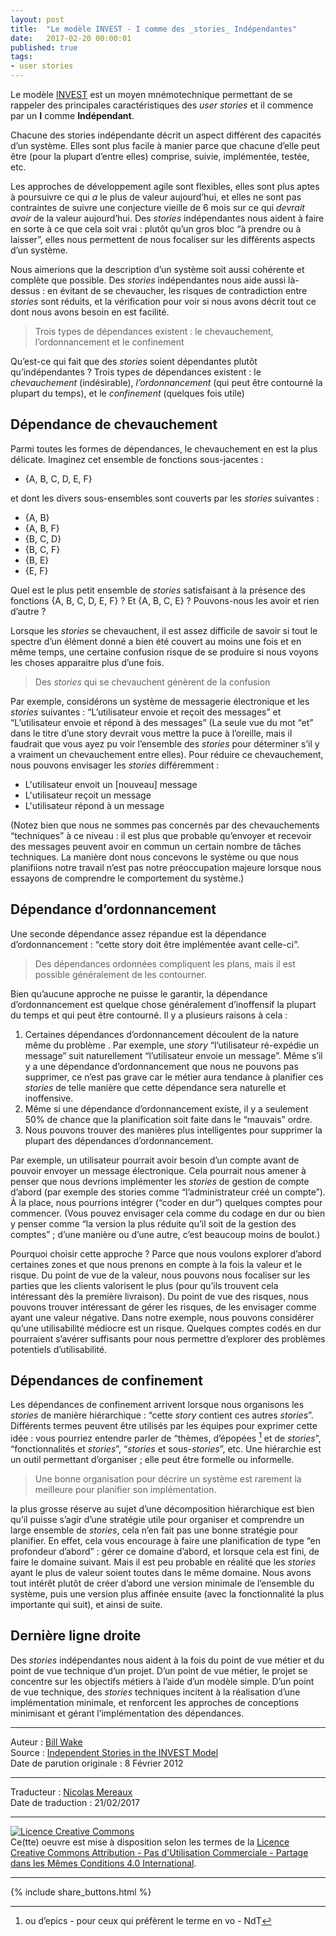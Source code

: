 ```yaml
---
layout: post
title:  "Le modèle INVEST - I comme des _stories_ Indépendantes"
date:   2017-02-20 00:00:01
published: true
tags: 
- user stories
---
```


Le modèle [INVEST](http://www.les-traducteurs-agiles.org/story/2015/02/23/investissez-dans-de-bonnes-stories-et-dans-des-taches-smart.html) est un moyen mnémotechnique permettant de se rappeler des principales caractéristiques des _user stories_ et il commence par un **I** comme **Indépendant**.

Chacune des stories indépendante décrit un aspect différent des capacités d’un système. Elles sont plus facile à manier parce que chacune d’elle peut être (pour la plupart d’entre elles) comprise, suivie, implémentée, testée, etc.

Les approches de développement agile sont flexibles, elles sont plus aptes à poursuivre ce qui _a_ le plus de valeur aujourd’hui, et elles ne sont pas contraintes de suivre une conjecture vieille de 6 mois sur ce qui _devrait avoir_ de la valeur aujourd’hui. Des _stories_ indépendantes nous aident à faire en sorte à ce que cela soit vrai : plutôt qu’un gros bloc “à prendre ou à laisser”, elles nous permettent de nous focaliser sur les différents aspects d’un système.  

Nous aimerions que la description d’un système soit aussi cohérente et complète que possible. Des _stories_ indépendantes nous aide aussi là-dessus : en évitant de se chevaucher, les risques de contradiction entre _stories_ sont réduits, et la vérification pour voir si nous avons décrit tout ce dont nous avons besoin en est facilité.

> Trois types de dépendances existent : le chevauchement, l’ordonnancement et le confinement

Qu’est-ce qui fait que des _stories_ soient dépendantes plutôt qu’indépendantes ? Trois types de dépendances existent : le _chevauchement_ (indésirable), _l’ordonnancement_ (qui peut être contourné la plupart du temps), et le _confinement_ (quelques fois utile)

## Dépendance de chevauchement

Parmi toutes les formes de dépendances, le chevauchement en est la plus délicate. Imaginez cet ensemble de fonctions sous-jacentes :
* {A, B, C, D, E, F}

et dont les divers sous-ensembles sont couverts par les _stories_ suivantes :
* {A, B}
* {A, B, F}
* {B, C, D}
* {B, C, F}
* {B, E}
* {E, F}

Quel est le plus petit ensemble de _stories_ satisfaisant à la présence des fonctions {A, B, C, D, E, F} ? Et {A, B, C, E} ? Pouvons-nous les avoir et rien d’autre ?

Lorsque les _stories_ se chevauchent, il est assez difficile de savoir si tout le spectre d’un élément donné a bien été couvert au moins une fois et en même temps, une certaine confusion risque de se produire si nous voyons les choses apparaitre plus d’une fois.

> Des _stories_ qui se chevauchent génèrent de la confusion

Par exemple, considérons un système de messagerie électronique et les _stories_ suivantes : “L’utilisateur envoie et reçoit des messages” et “L’utilisateur envoie et répond à des messages” (La seule vue du mot “et” dans le titre d’une story devrait vous mettre la puce à l’oreille, mais il faudrait que vous ayez pu voir l’ensemble des _stories_ pour déterminer s’il y a vraiment un chevauchement entre elles). Pour réduire ce chevauchement, nous pouvons envisager les _stories_ différemment :

* L'utilisateur envoit un [nouveau] message
* L'utilisateur reçoit un message
* L'utilisateur répond à un message

(Notez bien que nous ne sommes pas concernés par des chevauchements “techniques” à ce niveau : il est plus que probable qu’envoyer et recevoir des messages peuvent avoir en commun un certain nombre de tâches techniques. La manière dont nous concevons le système ou que nous planifiions notre travail n’est pas notre préoccupation majeure lorsque nous essayons de comprendre le comportement du système.)

## Dépendance d’ordonnancement

Une seconde dépendance assez répandue est la dépendance d’ordonnancement : “cette story doit être implémentée avant celle-ci”.

> Des dépendances ordonnées compliquent les plans, mais il est possible généralement de les contourner.

Bien qu’aucune approche ne puisse le garantir, la dépendance d’ordonnancement est quelque chose généralement d’inoffensif la plupart du temps et qui peut être contourné. Il y a plusieurs raisons à cela :

1. Certaines dépendances d’ordonnancement découlent de la nature même du problème . Par exemple, une _story_ “l’utilisateur ré-expédie un message” suit naturellement “l’utilisateur envoie un message”. Même s’il y a une dépendance d’ordonnancement que nous ne pouvons pas supprimer, ce n’est pas grave car le métier aura tendance à planifier ces _stories_ de telle manière que cette dépendance sera naturelle et inoffensive.
2. Même si une dépendance d’ordonnancement existe, il y a seulement 50% de chance que la planification soit faite dans le “mauvais” ordre.
3. Nous pouvons trouver des manières plus intelligentes pour supprimer la plupart des dépendances d’ordonnancement.

Par exemple, un utilisateur pourrait avoir besoin d’un compte avant de pouvoir envoyer un message électronique. Cela pourrait nous amener à penser que nous devrions implémenter les _stories_ de gestion de compte d’abord (par exemple des stories comme “l’administrateur créé un compte”). À la place, nous pourrions intégrer (“coder en dur”) quelques comptes pour commencer. (Vous pouvez envisager cela comme du codage en dur ou bien y penser comme “la version la plus réduite qu’il soit de la gestion des comptes” ; d’une manière ou d’une autre, c’est beaucoup moins de boulot.)

Pourquoi choisir cette approche ? Parce que nous voulons explorer d’abord certaines zones et que nous prenons en compte à la fois la valeur et le risque. Du point de vue de la valeur, nous pouvons nous focaliser sur les parties que les clients valorisent le plus (pour qu’ils trouvent cela intéressant dès la première livraison). Du point de vue des risques, nous pouvons trouver intéressant de gérer les risques, de les envisager comme ayant une valeur négative. Dans notre exemple, nous pouvons considérer qu’une utilisabilité médiocre est un risque. Quelques comptes codés en dur pourraient s’avérer suffisants pour nous permettre d’explorer des problèmes potentiels d’utilisabilité.  

## Dépendances de confinement

Les dépendances de confinement arrivent lorsque nous organisons les _stories_ de manière hiérarchique : “cette _story_ contient ces autres _stories_”. Différents termes peuvent être utilisés par les équipes pour exprimer cette idée : vous pourriez entendre parler de “thèmes, d’épopées [^1] et de _stories_”, “fonctionnalités et _stories_”, “_stories_ et sous-_stories_”, etc. Une hiérarchie est un outil permettant d’organiser ; elle peut être formelle ou informelle.

> Une bonne organisation pour décrire un système est rarement la meilleure pour planifier son implémentation.

la plus grosse réserve au sujet d’une décomposition hiérarchique est bien qu’il puisse s’agir d’une stratégie utile pour organiser et comprendre un large ensemble de _stories_, cela n’en fait pas une bonne stratégie pour planifier. En effet, cela vous encourage à faire une planification de type “en profondeur d’abord” : gérer ce domaine d’abord, et lorsque cela est fini, de faire le domaine suivant. Mais il est peu probable en réalité que les _stories_ ayant le plus de valeur soient toutes dans le même domaine. Nous avons tout intérêt plutôt de créer d’abord une version minimale de l’ensemble du système, puis une version plus affinée ensuite (avec la fonctionnalité la plus importante qui suit), et ainsi de suite.

## Dernière ligne droite

Des _stories_ indépendantes nous aident à la fois du point de vue métier et du point de vue technique d’un projet. D’un point de vue métier, le projet se concentre sur les objectifs métiers à l’aide d’un modèle simple. D’un point de vue technique, des _stories_ techniques incitent à la réalisation d’une implémentation minimale, et renforcent les approches de conceptions minimisant et gérant l’implémentation des dépendances. 

[^1]: ou d’epics - pour ceux qui préfèrent le terme en vo - NdT

---
Auteur : [Bill Wake](http://xp123.com/about/)  
Source : [Independent Stories in the INVEST Model](http://xp123.com/articles/independent-stories-in-the-invest-model/)  
Date de parution originale : 8 Février 2012  

---
Traducteur : [Nicolas Mereaux](http://www.les-traducteurs-agiles.org/traducteurs/)  
Date de traduction : 21/02/2017  

---

<a rel="license" href="http://creativecommons.org/licenses/by-nc-sa/4.0/"><img alt="Licence Creative Commons" style="border-width:0" src="http://i.creativecommons.org/l/by-nc-sa/4.0/88x31.png" /></a><br />Ce(tte) oeuvre est mise à disposition selon les termes de la <a rel="license" href="http://creativecommons.org/licenses/by-nc-sa/4.0/">Licence Creative Commons Attribution - Pas d'Utilisation Commerciale - Partage dans les Mêmes Conditions 4.0 International</a>.

---

{% include share_buttons.html %}


